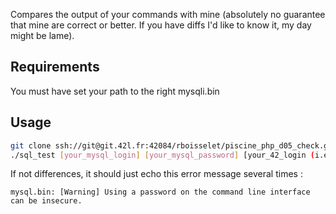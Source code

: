 Compares the output of your commands with mine (absolutely no guarantee that mine are correct or better. If you have diffs I'd like to know it, my day might be lame).

## Requirements
You must have set your path to the right mysqli.bin

## Usage

```bash
git clone ssh://git@git.42l.fr:42084/rboisselet/piscine_php_d05_check.git && piscine_php_d05_check/setup
./sql_test [your_mysql_login] [your_mysql_password] [your_42_login (i.e. 'rboissel')]
```

If not differences, it should just echo this error message several times :

```
mysql.bin: [Warning] Using a password on the command line interface can be insecure.
```
